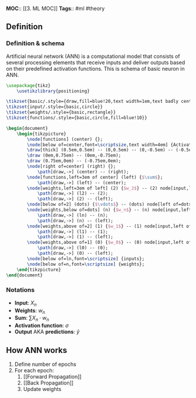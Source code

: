 **MOC**:: [[3. ML MOC]]
**Tags**:: #ml #theory
## Definition
### Definition & schema
Artificial neural network (ANN) is a computational model that consists of several processing elements that receive inputs and deliver outputs based on their predefined activation functions.
This is schema of basic neuron in ANN.
```tikz
\usepackage{tikz}
    \usetikzlibrary{positioning}

\tikzset{basic/.style={draw,fill=blue!20,text width=1em,text badly centered}}
\tikzset{input/.style={basic,circle}}
\tikzset{weights/.style={basic,rectangle}}
\tikzset{functions/.style={basic,circle,fill=blue!10}}

\begin{document}
    \begin{tikzpicture}
        \node[functions] (center) {};
        \node[below of=center,font=\scriptsize,text width=4em] {Activation function};
        \draw[thick] (0.5em,0.5em) -- (0,0.5em) -- (0,-0.5em) -- (-0.5em,-0.5em);
        \draw (0em,0.75em) -- (0em,-0.75em);
        \draw (0.75em,0em) -- (-0.75em,0em);
        \node[right of=center] (right) {};
            \path[draw,->] (center) -- (right);
        \node[functions,left=3em of center] (left) {$\sum$};
            \path[draw,->] (left) -- (center);
        \node[weights,left=3em of left] (2) {$w_2$} -- (2) node[input,left of=2] (l2) {$x_2$};
            \path[draw,->] (l2) -- (2);
            \path[draw,->] (2) -- (left);
        \node[below of=2] (dots) {$\vdots$} -- (dots) node[left of=dots] (ldots) {$\vdots$};
        \node[weights,below of=dots] (n) {$w_n$} -- (n) node[input,left of=n] (ln) {$x_n$};
            \path[draw,->] (ln) -- (n);
            \path[draw,->] (n) -- (left);
        \node[weights,above of=2] (1) {$w_1$} -- (1) node[input,left of=1] (l1) {$x_1$};
            \path[draw,->] (l1) -- (1);
            \path[draw,->] (1) -- (left);
        \node[weights,above of=1] (0) {$w_0$} -- (0) node[input,left of=0] (l0) {$1$};
            \path[draw,->] (l0) -- (0);
            \path[draw,->] (0) -- (left);
        \node[below of=ln,font=\scriptsize] {inputs};
        \node[below of=n,font=\scriptsize] {weights};
    \end{tikzpicture}
\end{document}
```

### Notations
- **Input**: $X_n$
- **Weights**: $w_n$
- **Sum**: $\sum X_n \cdot w_n$
- **Activation function**: $\sigma$
- **Output** AKA **predictions**: $\hat{y}$
## How ANN works
1. Define number of epochs
2. For each epoch:
	1. [[Forward Propagation]]
	2. [[Back Propagation]]
	3. Update weights

